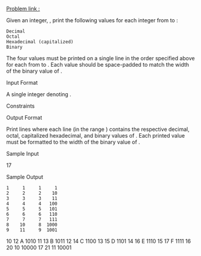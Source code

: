 [Problem link : ](https://www.hackerrank.com/challenges/python-string-formatting/problem)

Given an integer, , print the following values for each integer from to :

    Decimal
    Octal
    Hexadecimal (capitalized)
    Binary

The four values must be printed on a single line in the order specified above for each from to . Each value should be space-padded to match the width of the binary value of .

Input Format

A single integer denoting .

Constraints

Output Format

Print lines where each line (in the range ) contains the respective decimal, octal, capitalized hexadecimal, and binary values of . Each printed value must be formatted to the width of the binary value of .

Sample Input

17

Sample Output

    1     1     1     1
    2     2     2    10
    3     3     3    11
    4     4     4   100
    5     5     5   101
    6     6     6   110
    7     7     7   111
    8    10     8  1000
    9    11     9  1001
   10    12     A  1010
   11    13     B  1011
   12    14     C  1100
   13    15     D  1101
   14    16     E  1110
   15    17     F  1111
   16    20    10 10000
   17    21    11 10001
